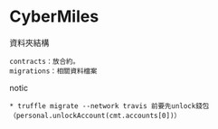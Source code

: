 # CyberMiles
資料夾結構
```
contracts：放合約。
migrations：相關資料檔案

```

notic
```
* truffle migrate --network travis 前要先unlock錢包（personal.unlockAccount(cmt.accounts[0])）
```
